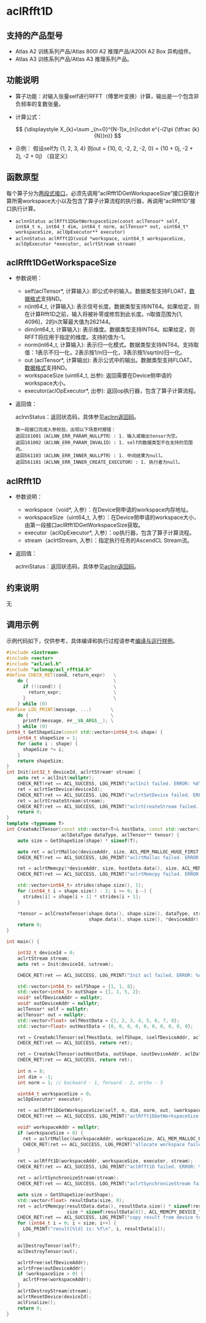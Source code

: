 # aclRfft1D 

## 支持的产品型号 

* <term>Atlas A2 训练系列产品/Atlas 800I A2 推理产品/A200I A2 Box 异构组件</term>。
* <term>Atlas A3 训练系列产品/Atlas A3 推理系列产品</term>。

## 功能说明 
* 算子功能：对输入张量self进行RFFT（傅里叶变换）计算，输出是一个包含非负频率的复数张量。
* 计算公式：

  $$
  {\displaystyle X_{k}=\sum _{n=0}^{N-1}x_{n}\cdot e^{-i2\pi {\tfrac {k}{N}}n}}
  $$
  
* 示例：
  假设self为 {1, 2, 3, 4} 则out = {10, 0, -2, 2, -2, 0} = {10 + 0j, -2 + 2j, -2 + 0j} （自定义）

## 函数原型 

每个算子分为[两段式接口](common/两段式接口.md)，必须先调用“aclRfft1DGetWorkspaceSize”接口获取计算所需workspace大小以及包含了算子计算流程的执行器，再调用“aclRfft1D”接口执行计算。

* `aclnnStatus aclRfft1DGetWorkspaceSize(const aclTensor* self, int64_t n, int64_t dim, int64_t norm, aclTensor* out, uint64_t* workspaceSize, aclOpExecutor** executor)`
* `aclnnStatus aclRfft1D(void *workspace, uint64_t workspaceSize, aclOpExecutor *executor, aclrtStream stream)`

## aclRfft1DGetWorkspaceSize 

* 参数说明：
    * self(aclTensor\*, 计算输入): 即公式中的输入。数据类型支持FLOAT，[数据格式](common/数据格式.md)支持ND。
    * n(int64_t, 计算输入): 表示信号长度。数据类型支持INT64。如果给定，则在计算Rfft1D之前，输入将被补零或修剪到此长度。n取值范围为[1, 4096]，2的n次幂最大值为262144。
    * dim(int64_t, 计算输入): 表示维度。数据类型支持INT64。如果给定，则RFFT将应用于指定的维度。支持的值为-1。
    * norm(int64_t, 计算输入): 表示归一化模式。数据类型支持INT64。支持取值：1表示不归一化，2表示按1/n归一化，3表示按1/sqrt(n)归一化。
    * out (aclTensor\*, 计算输出): 表示公式中的输出。数据类型支持FLOAT。[数据格式](common/数据格式.md)支持ND。
    * workspaceSize (uint64_t, 出参): 返回需要在Device侧申请的workspace大小。
    * executor(aclOpExecutor\*, 出参): 返回op执行器，包含了算子计算流程。


* 返回值：

    aclnnStatus：返回状态码，具体参见[aclnn返回码](common/aclnn返回码.md)。
    ```
    第一段接口完成入参校验，出现以下场景时报错：
    返回161001（ACLNN_ERR_PARAM_NULLPTR）: 1. 输入或输出tensor为空。
    返回161002（ACLNN_ERR_PARAM_INVALID）: 1. self的数据类型不在支持的范围内。
    返回561103（ACLNN_ERR_INNER_NULLPTR）: 1. 中间结果为null。
    返回561101（ACLNN_ERR_INNER_CREATE_EXECUTOR）: 1. 执行者为null。                              
    ```

## aclRfft1D 
* 参数说明：
    * workspace（void*, 入参）：在Device侧申请的workspace内存地址。
    * workspaceSize（uint64_t, 入参）：在Device侧申请的workspace大小，由第一段接口aclRfft1DGetWorkspaceSize获取。
    * executor（aclOpExecutor*, 入参）：op执行器，包含了算子计算流程。
    * stream（aclrtStream, 入参）：指定执行任务的AscendCL Stream流。
* 返回值：

    aclnnStatus：返回状态码，具体参见[aclnn返回码](common/aclnn返回码.md)。

## 约束说明 

无

## 调用示例 

示例代码如下，仅供参考，具体编译和执行过程请参考[编译与运行样例](common/编译与运行样例.md)。

```Cpp
#include <iostream>
#include <vector>
#include "acl/acl.h"
#include "aclnnop/acl_rfft1d.h"
#define CHECK_RET(cond, return_expr)   \
    do {                               \
      if (!(cond)) {                   \
        return_expr;                   \
      }                                \
    } while (0)
#define LOG_PRINT(message, ...)       \
    do {                              \
      printf(message, ##__VA_ARGS__); \
    } while (0)
int64_t GetShapeSize(const std::vector<int64_t>& shape) {
    int64_t shapeSize = 1;
    for (auto i : shape) {
      shapeSize *= i;
    }
    return shapeSize;
}
int Init(int32_t deviceId, aclrtStream* stream) {
    auto ret = aclInit(nullptr);
    CHECK_RET(ret == ACL_SUCCESS, LOG_PRINT("aclInit failed. ERROR: %d\n", ret); return ret);
    ret = aclrtSetDevice(deviceId);
    CHECK_RET(ret == ACL_SUCCESS, LOG_PRINT("aclrtSetDevice failed. ERROR: %d\n", ret); return ret);
    ret = aclrtCreateStream(stream);
    CHECK_RET(ret == ACL_SUCCESS, LOG_PRINT("aclrtCreateStream failed. ERROR: %d\n", ret); return ret);
    return 0;
}
template <typename T>
int CreateAclTensor(const std::vector<T>& hostData, const std::vector<int64_t>& shape, void** deviceAddr,
                    aclDataType dataType, aclTensor** tensor) {
    auto size = GetShapeSize(shape) * sizeof(T);

    auto ret = aclrtMalloc(deviceAddr, size, ACL_MEM_MALLOC_HUGE_FIRST);
    CHECK_RET(ret == ACL_SUCCESS, LOG_PRINT("aclrtMalloc failed. ERROR: %d\n", ret); return ret);

    ret = aclrtMemcpy(*deviceAddr, size, hostData.data(), size, ACL_MEMCPY_HOST_TO_DEVICE);
    CHECK_RET(ret == ACL_SUCCESS, LOG_PRINT("aclrtMemcpy failed. ERROR: %d\n", ret); return ret);

    std::vector<int64_t> strides(shape.size(), 1);
    for (int64_t i = shape.size() - 2; i >= 0; i--) {
      strides[i] = shape[i + 1] * strides[i + 1];
    }

    *tensor = aclCreateTensor(shape.data(), shape.size(), dataType, strides.data(), 0, aclFormat::ACL_FORMAT_ND,
                              shape.data(), shape.size(), *deviceAddr);
    return 0;
}

int main() {

    int32_t deviceId = 0;
    aclrtStream stream;
    auto ret = Init(deviceId, &stream);

    CHECK_RET(ret == ACL_SUCCESS, LOG_PRINT("Init acl failed. ERROR: %d\n", ret); return ret);

    std::vector<int64_t> selfShape = {1, 1, 8};
    std::vector<int64_t> outShape = {1, 1, 5, 2};
    void* selfDeviceAddr = nullptr;
    void* outDeviceAddr = nullptr;
    aclTensor* self = nullptr;
    aclTensor* out = nullptr;
    std::vector<float> selfHostData = {1, 2, 3, 4, 5, 6, 7, 8};
    std::vector<float> outHostData = {0, 0, 0, 0, 0, 0, 0, 0, 0, 0};

    ret = CreateAclTensor(selfHostData, selfShape, &selfDeviceAddr, aclDataType::ACL_FLOAT, &self);
    CHECK_RET(ret == ACL_SUCCESS, return ret);

    ret = CreateAclTensor(outHostData, outShape, &outDeviceAddr, aclDataType::ACL_FLOAT, &out);
    CHECK_RET(ret == ACL_SUCCESS, return ret);
    
    int n = 8;
    int dim = -1;
    int norm = 1; // backward - 1, forward - 2, ortho - 3

    uint64_t workspaceSize = 0;
    aclOpExecutor* executor;

    ret = aclRfft1DGetWorkspaceSize(self, n, dim, norm, out, &workspaceSize, &executor);
    CHECK_RET(ret == ACL_SUCCESS, LOG_PRINT("aclRfft1DGetWorkspaceSize failed. ERROR: %d\n", ret); return ret);

    void* workspaceAddr = nullptr;
    if (workspaceSize > 0) {
      ret = aclrtMalloc(&workspaceAddr, workspaceSize, ACL_MEM_MALLOC_HUGE_FIRST);
      CHECK_RET(ret == ACL_SUCCESS, LOG_PRINT("allocate workspace failed. ERROR: %d\n", ret); return ret);
    }

    ret = aclRfft1D(workspaceAddr, workspaceSize, executor, stream);
    CHECK_RET(ret == ACL_SUCCESS, LOG_PRINT("aclRfft1D failed. ERROR: %d\n", ret); return ret);

    ret = aclrtSynchronizeStream(stream);
    CHECK_RET(ret == ACL_SUCCESS, LOG_PRINT("aclrtSynchronizeStream failed. ERROR: %d\n", ret); return ret);

    auto size = GetShapeSize(outShape);
    std::vector<float> resultData(size, 0);
    ret = aclrtMemcpy(resultData.data(), resultData.size() * sizeof(resultData[0]), outDeviceAddr,
                      size * sizeof(resultData[0]), ACL_MEMCPY_DEVICE_TO_HOST);
    CHECK_RET(ret == ACL_SUCCESS, LOG_PRINT("copy result from device to host failed. ERROR: %d\n", ret); return ret);
    for (int64_t i = 0; i < size; i++) {
      LOG_PRINT("result[%ld] is: %f\n", i, resultData[i]);
    }

    aclDestroyTensor(self);
    aclDestroyTensor(out);

    aclrtFree(selfDeviceAddr);
    aclrtFree(outDeviceAddr);
    if (workspaceSize > 0) {
      aclrtFree(workspaceAddr);
    }
    aclrtDestroyStream(stream);
    aclrtResetDevice(deviceId);
    aclFinalize();
    return 0;
}
```